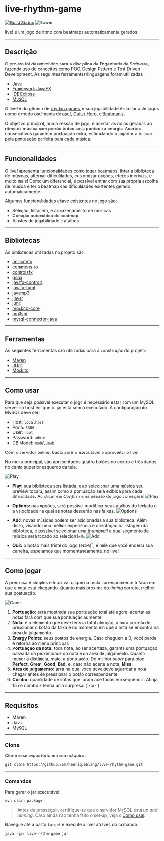 # live-rhythm-game
[![Build Status](https://travis-ci.org/henriqueblang/live-rhythm-game.svg?branch=main)](https://travis-ci.org/henriqueblang/live-rhythm-game)
![Bower](https://img.shields.io/bower/l/mi?color=blue)

live! é um jogo de ritmo com beatmaps automaticamente gerados.

--- 
## Descrição
O projeto foi desenvolvido para a disciplina de Engenharia de Software, fazendo uso de conceitos como POO, Design Pattern e Test Driven Development. As seguintes ferramentas/linguagens foram utilizadas:
* [Java](https://www.java.com/en/)
* [Framework JavaFX](https://openjfx.io)
* [IDE Eclipse](https://www.eclipse.org/downloads/)
* [MySQL](https://www.mysql.com) 

O live! é do gênero de [rhythm games](https://www.google.com/search?client=opera&q=rhythm+games&sourceid=opera&ie=UTF-8&oe=UTF-8), e sua jogabilidade é similar a de jogos como o modo osu!mania do [osu!](https://osu.ppy.sh/home), [Guitar Hero](https://pt.wikipedia.org/wiki/Guitar_Hero_(série)), e [Beatmania](https://en.wikipedia.org/wiki/Beatmania).

O objetivo principal, numa sessão de jogo, é acertar as notas geradas ao ritmo da música sem perder todos seus pontos de energia. Acertos consecutivos garantem pontuação extra, estimulando o jogador a buscar pela pontuação perfeita para cada música.  

---
## Funcionalidades 

O live! apresenta funcionalidades como jogar beatmaps, listar a biblioteca de músicas, alternar dificuldades, customizar opções, efeitos incríveis, e muito mais!
Como um diferencial, é possível entrar com sua própria escolha de música e ter o beatmap das dificuldades existentes gerado automaticamente.

Algumas funcionalidades chave existentes no jogo são:
* Seleção, listagem, e armazenamento de músicas
* Geração automática de beatmap
* Ajustes de jogabilidade e atalhos

---
## Bibliotecas 

As bibliotecas utilizadas no projeto são:

* [animatefx](https://mvnrepository.com/artifact/io.github.typhon0/AnimateFX/1.2.0)
* [commons-io](https://mvnrepository.com/artifact/commons-io/commons-io)
* [controlsfx](https://mvnrepository.com/artifact/org.controlsfx/controlsfx)
* [gson](https://mvnrepository.com/artifact/com.google.code.gson/gson)
* [javafx-controls](https://mvnrepository.com/artifact/org.openjfx/javafx-controls)
* [javafx-fxml](https://mvnrepository.com/artifact/org.openjfx/javafx-fxml)
* [javamp3](https://mvnrepository.com/artifact/fr.delthas/javamp3)
* [jlayer](https://mvnrepository.com/artifact/javazoom/jlayer/1.0.1)
* [junit](https://mvnrepository.com/artifact/junit/junit/4.12)
* [mockito-core](https://mvnrepository.com/artifact/org.mockito/mockito-core)
* [mp3spi](https://mvnrepository.com/artifact/com.googlecode.soundlibs/mp3spi)
* [mysql-connector-java](https://mvnrepository.com/artifact/mysql/mysql-connector-java)

--- 
## Ferramentas

As seguintes ferramentas são utilizadas para a construção do projeto:
* [Maven](https://maven.apache.org)
* [JUnit](https://junit.org/junit5/)
* [Mockito](https://site.mockito.org)

---
## Como usar

Para que seja possível executar o jogo é necessário estar com um MySQL server no host em que o .jar está sendo executado. A configuração do MySQL deve ser:
* Host: `localhost`
* Porta: `3306`
* User: `root` 
* Password: `admin`
* DB Model: [`model.mwb`](https://github.com/henriqueblang/live-rhythm-game/blob/main/database/model.mwb)

Com o servidor online, basta abrir o executável e aproveitar o live!

No menu principal, são apresentados quatro botões no centro e três dados no canto superior esquerdo da tela.

![Play](/docs/img/menu.PNG "Play Button")

* **Play:** sua biblioteca será listada, e ao selecionar uma música seu preview tocará, assim como a pontuação será exibida para cada dificuldade. Ao clicar em *Confirm* uma sessão de jogo começará! ![Play](/docs/img/play.PNG "Play Button")

* **Options:** nas opções, será possível modificar seus atalhos do teclado e a velocidade na qual as notas descerão nas faixas. ![Options](/docs/img/options.PNG "Options Button")

* **Add**: novas músicas podem ser adicionadas a sua biblioteca. Além disso, visando uma melhor experiência e orientação na listagem da biblioteca, é possível selecionar uma *thumbnail* e qual segmento da música será tocado ao selecioná-la.  ![Add](/docs/img/add.PNG "Add Button")

* **Quit:** o botão mais triste do jogo (ᗒᗣᗕ)՞, é nele que você encerra sua carreira, esperamos que momentaneamente, no live!

---
## Como jogar
A premissa é simples e intuitiva: clique na tecla correspondente à faixa em que a nota está chegando. Quanto mais próximo do _timing_ correto, melhor sua pontuação.

![Game](/docs/img/game.PNG "Game")

1. **Pontuação:** será mostrada sua pontuação total até agora, acertar as notas fará com que sua pontuação aumente!
2. **Nota:** é o elemento que deve ter sua total atenção, a hora correta de pressionar o botão da faixa é no momento em que a nota se encontra na área de julgamento.
3. **Energy Points:** seus pontos de energia. Caso cheguem a 0, você perde e retorna ao menu principal. 
4. **Pontuação da nota:** toda nota, ao ser acertada, garante uma pontuação baseada na proximidade da nota e da área de julgamento. Quanto menor a distância, maior a pontuação. Do melhor *score* para pior: **Perfect**, **Great**, **Good**, **Bad**, e, caso não acerte a nota, **Miss**. 
5. **Área de julgamento:** área na qual você deve deve aguardar a nota chegar antes de pressionar o botão correspondente. 
6. **Combo:** quantidade de notas que foram acertadas em sequência. Atinja 15 de combo e tenha uma surpresa. (`･ω･´)

--- 
## Requisitos 
* Maven
* Java 
* MySQL

--- 
### Clone

Clone esse repositório em sua máquina:

`git clone https://github.com/henriqueblang/live-rhythm-game.git` 

---
### Comandos

Para gerar o jar executável:

```
mvn clean package
```

> Antes de prosseguir, certifique-se que o servidor MySQL está *up and running*. Caso ainda não tenha feito o set-up, veja o [Como usar](#Como-usar).

Navegue até a pasta ```target``` e execute o live! através do comando:

```
java -jar live-rythm-game.jar
```
